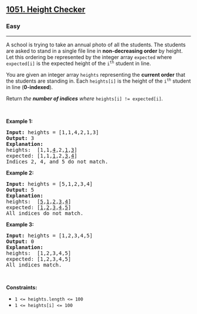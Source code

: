 <h2><a href="https://leetcode.com/problems/height-checker/">1051. Height Checker</a></h2><h3>Easy</h3><hr><div style="user-select: auto;"><p style="user-select: auto;">A school is trying to take an annual photo of all the students. The students are asked to stand in a single file line in <strong style="user-select: auto;">non-decreasing order</strong> by height. Let this ordering be represented by the integer array <code style="user-select: auto;">expected</code> where <code style="user-select: auto;">expected[i]</code> is the expected height of the <code style="user-select: auto;">i<sup style="user-select: auto;">th</sup></code> student in line.</p>

<p style="user-select: auto;">You are given an integer array <code style="user-select: auto;">heights</code> representing the <strong style="user-select: auto;">current order</strong> that the students are standing in. Each <code style="user-select: auto;">heights[i]</code> is the height of the <code style="user-select: auto;">i<sup style="user-select: auto;">th</sup></code> student in line (<strong style="user-select: auto;">0-indexed</strong>).</p>

<p style="user-select: auto;">Return <em style="user-select: auto;">the <strong style="user-select: auto;">number of indices</strong> where </em><code style="user-select: auto;">heights[i] != expected[i]</code>.</p>

<p style="user-select: auto;">&nbsp;</p>
<p style="user-select: auto;"><strong style="user-select: auto;">Example 1:</strong></p>

<pre style="user-select: auto;"><strong style="user-select: auto;">Input:</strong> heights = [1,1,4,2,1,3]
<strong style="user-select: auto;">Output:</strong> 3
<strong style="user-select: auto;">Explanation:</strong> 
heights:  [1,1,<u style="user-select: auto;">4</u>,2,<u style="user-select: auto;">1</u>,<u style="user-select: auto;">3</u>]
expected: [1,1,<u style="user-select: auto;">1</u>,2,<u style="user-select: auto;">3</u>,<u style="user-select: auto;">4</u>]
Indices 2, 4, and 5 do not match.
</pre>

<p style="user-select: auto;"><strong style="user-select: auto;">Example 2:</strong></p>

<pre style="user-select: auto;"><strong style="user-select: auto;">Input:</strong> heights = [5,1,2,3,4]
<strong style="user-select: auto;">Output:</strong> 5
<strong style="user-select: auto;">Explanation:</strong>
heights:  [<u style="user-select: auto;">5</u>,<u style="user-select: auto;">1</u>,<u style="user-select: auto;">2</u>,<u style="user-select: auto;">3</u>,<u style="user-select: auto;">4</u>]
expected: [<u style="user-select: auto;">1</u>,<u style="user-select: auto;">2</u>,<u style="user-select: auto;">3</u>,<u style="user-select: auto;">4</u>,<u style="user-select: auto;">5</u>]
All indices do not match.
</pre>

<p style="user-select: auto;"><strong style="user-select: auto;">Example 3:</strong></p>

<pre style="user-select: auto;"><strong style="user-select: auto;">Input:</strong> heights = [1,2,3,4,5]
<strong style="user-select: auto;">Output:</strong> 0
<strong style="user-select: auto;">Explanation:</strong>
heights:  [1,2,3,4,5]
expected: [1,2,3,4,5]
All indices match.
</pre>

<p style="user-select: auto;">&nbsp;</p>
<p style="user-select: auto;"><strong style="user-select: auto;">Constraints:</strong></p>

<ul style="user-select: auto;">
	<li style="user-select: auto;"><code style="user-select: auto;">1 &lt;= heights.length &lt;= 100</code></li>
	<li style="user-select: auto;"><code style="user-select: auto;">1 &lt;= heights[i] &lt;= 100</code></li>
</ul>
</div>